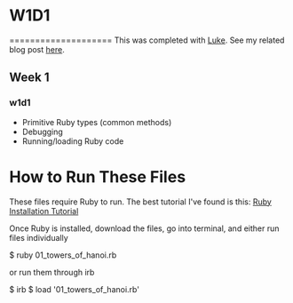 # W1D1
====================
This was completed with [Luke](https://github.com/lusketeer). See my related blog post [here](http://cssherry.tumblr.com/post/104746682869/w1d1-arrays-strings-hashes-enumerables). 

## Week 1
### w1d1
* Primitive Ruby types (common methods)
* Debugging
* Running/loading Ruby code

# How to Run These Files
These files require Ruby to run. The best tutorial I've found is this: [Ruby Installation Tutorial](http://installrails.com/steps)

Once Ruby is installed, download the files, go into terminal, and either run files individually

$ ruby 01_towers_of_hanoi.rb

or run them through irb

$ irb
$ load '01_towers_of_hanoi.rb'
